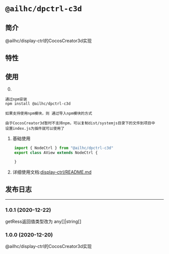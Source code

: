 # `@ailhc/dpctrl-c3d`


## 简介
@ailhc/display-ctrl的CocosCreator3d实现

## 特性

## 使用

0. 
    
    通过npm安装 
    npm install @ailhc/dpctrl-c3d

    如果支持使用npm模块，则 通过导入npm模块的方式
    
    由于CocosCreator3d暂时不支持npm，可以复制dist/systemjs目录下的文件到项目中
    设置index.js为插件就可以使用了

    
1. 基础使用
```ts
    import { NodeCtrl } from "@ailhc/dpctrl-c3d"
    export class AView extends NodeCtrl {

    }
```
2. 详细使用文档:[display-ctrl/README.md](https://github.com/AILHC/EasyGameFrameworkOpen/tree/main/packages/display-ctrl#readme)
## 发布日志
 
*********
### 1.0.1 (2020-12-22)
getRess返回值类型改为 any[]|string[]
### 1.0.0 (2020-12-20)
@ailhc/display-ctrl的CocosCreator3d实现


